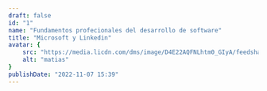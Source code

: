 ```yaml
---
draft: false
id: "1"
name: "Fundamentos profecionales del desarrollo de software"
title: "Microsoft y Linkedin"
avatar: {
    src: "https://media.licdn.com/dms/image/D4E22AQFNLhtm0_GIyA/feedshare-shrink_1280/0/1695458932876?e=1709164800&v=beta&t=jttLQ2Zp-5jw9Kp269uJ3WnWfuhcyQWeVVGyH5FylwE",
    alt: "matias"
}
publishDate: "2022-11-07 15:39"
---
```

